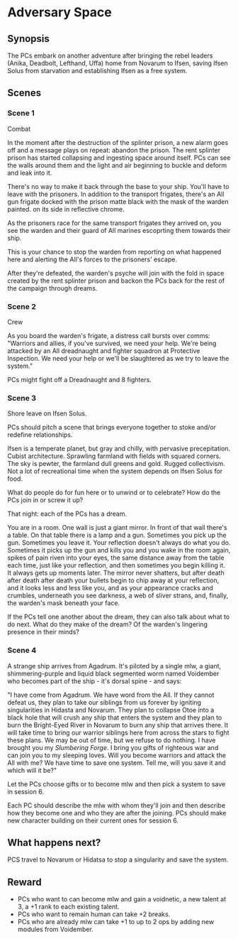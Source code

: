 # Adversary Space

## Synopsis

The PCs embark on another adventure after bringing the rebel leaders (Anika, Deadbolt, Lefthand, Uffa) home from Novarum to Ifsen, saving Ifsen Solus from starvation and establishing Ifsen as a free system.

## Scenes

### Scene 1

Combat

In the moment after the destruction of the splinter prison, a new alarm goes off and a message plays on repeat: abandon the prison. The rent splinter prison has started collapsing and ingesting space around itself. PCs can see the walls around them and the light and air beginning to buckle and deform and leak into it.

There's no way to make it back through the base to your ship. You'll have to leave with the prisoners. In addition to the transport frigates, there's an All gun frigate docked with the prison matte black with the mask of the warden painted. on its side in reflective chrome.

As the prisoners race for the same transport frigates they arrived on, you see the warden and their guard of All marines escoprting them towards their ship.

This is your chance to stop the warden from reporting on what happened here and alerting the All's forces to the prisoners' escape.

After they're defeated, the warden's psyche will join with the fold in space created by the rent splinter prison and backon the PCs back for the rest of the campaign through dreams.


### Scene 2

Crew

As you board the warden's frigate, a distress call bursts over comms: "Warriors and allies, if you've survived, we need your help. We're being attacked by an All dreadnaught and fighter squadron at Protective Inspection. We need your help or we'll be slaughtered as we try to leave the system."

PCs might fight off a Dreadnaught and 8 fighters.

### Scene 3

Shore leave on Ifsen Solus.

PCs should pitch a scene that brings everyone together to stoke and/or redefine relationships.

Ifsen is a temperate planet, but gray and chilly, with pervasive precepitation. Cubist architecture. Sprawling farmland with fields with squared corners. The sky is pewter, the farmland dull greens and gold. Rugged collectivism. Not a lot of recreational time when the system depends on Ifsen Solus for food. 

What do people do for fun here or to unwind or to celebrate? How do the PCs join in or screw it up?

That night: each of the PCs has a dream.

You are in a room. One wall is just a giant mirror. In front of that wall there's a table. On that table there is a lamp and a gun. Sometimes you pick up the gun. Sometimes you leave it. Your reflection doesn't always do what you do. Sometimes it picks up the gun and kills you and you wake in the room again, spikes of pain riven into your eyes, the same distance away from the table each time, just like your reflection, and then sometimes you begin killing it. It always gets up moments later. The mirror never shatters, but after death after death after death your bullets begin to chip away at your reflection, and it looks less and less like you, and as your appearance cracks and crumbles, underneath you see darkness, a web of sliver strans, and, finally, the warden's mask beneath your face.

If the PCs tell one another about the dream, they can also talk about what to do next. What do they make of the dream? Of the warden's lingering presence in their minds?

### Scene 4

A strange ship arrives from Agadrum. It's piloted by a single mlw, a giant, shimmering-purple and liquid black segmented worm named Voidember who becomes part of the ship - it's dorsal spine - and says:

"I have come from Agadrum. We have word from the All. If they cannot defeat us, they plan to take our siblings from us forever by igniting singularities in Hidasta and Novarum. They plan to collapse Otoe into a black hole that will crush any ship that enters the system and they plan to burn the Bright-Eyed River in Novarum to burn any ship that arrives there. It will take time to bring our warrior siblings here from across the stars to fight these plans. We may be out of time, but we refuse to do nothing. I have brought you my *Slumbering Forge*. I bring you gifts of righteous war and can join you to my sleeping loves. Will you become warriors and attack the All with me? We have time to save one system. Tell me, will you save it and which will it be?"

Let the PCs choose gifts or to become mlw and then pick a system to save in session 6.

Each PC should describe the mlw with whom they'll join and then describe how they become one and who they are after the joining. PCs should make new character building on their current ones for session 6.

## What happens next?

PCS travel to Novarum or Hidatsa to stop a singularity and save the system.

## Reward

- PCs who want to can become mlw and gain a voidnetic, a new talent at 3, a +1 rank to each existing talent.
- PCs who want to remain human can take +2 breaks.
- PCs who are already mlw can take +1 to up to 2 ops by adding new modules from Voidember.